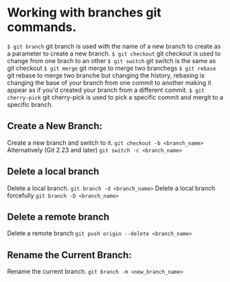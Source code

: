 # Working with branches git commands.
`$ git branch`
git branch is used with the name of a new branch to create as a parameter to create a new branch.
`$ git checkout`
git checkout is used to change from one brach to an other
`$ git switch`
git switch is the same as git checkout
`$ git merge`
git merge to merge two branchegs
`$ git rebase`
git rebase to merge two branche but changing the history, rebasing is changing the base of your branch from one commit to another making it appear as if you'd created your branch from a different commit.
`$ git cherry-pick`
git cherry-pick is used to pick a specific commit and mergit to a specific branch.
## Create a New Branch:

Create a new branch and switch to it.
`git checkout -b <branch_name>`
Alternatively (Git 2.23 and later)
`git switch -c <branch_name>`
## Delete a local branch

Delete a local branch.
`git branch -d <branch_name>`
Delete a local branch forcefully
`git branch -D <branch_name>`
## Delete a remote branch

Delete a remote branch
`git push origin --delete <branch_name>`
## Rename the Current Branch:

Rename the current branch.
`git branch -m <new_branch_name>`